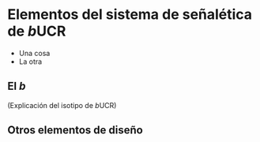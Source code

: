 # Elementos del sistema de señalética de *b*UCR

- Una cosa
- La otra

## El ***b***

(Explicación del isotipo de *b*UCR)

## Otros elementos de diseño
